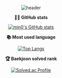 <div align = 'center'>
  
  <!-- https://github.com/kyechan99/capsule-render -->
  ![header](https://capsule-render.vercel.app/api?type=Waving&color=gradient&height=120&section=header&reversal=true)
  
  **🐱‍💻 GitHub stats**
  <!-- https://github.com/anuraghazra/github-readme-stats/blob/master/themes/README.md -->
  
  [![min0's GitHub stats](https://github-readme-stats.vercel.app/api?username=gqwer0123&show_icons=true&theme=default&count_private=true)](https://github.com/anuraghazra/github-readme-stats)
  
  
  **📚 Most used language**
  
  [![Top Langs](https://github-readme-stats.vercel.app/api/top-langs/?username=gqwer0123)](https://github.com/anuraghazra/github-readme-stats)
  
  
  **🏆 Baekjoon solved rank**
  
  [![Solved.ac Profile](http://mazassumnida.wtf/api/v2/generate_badge?boj=bqwer0123)](https://solved.ac/bqwer0123)
  

</div>
